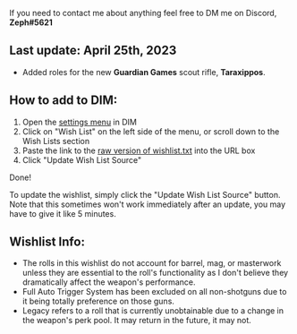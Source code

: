 If you need to contact me about anything feel free to DM me on Discord, **Zeph#5621**

## Last update: April 25th, 2023
- Added roles for the new **Guardian Games** scout rifle, **Taraxippos**.

## How to add to DIM:

1) Open the [settings menu](https://app.destinyitemmanager.com/settings) in DIM
2) Click on "Wish List" on the left side of the menu, or scroll down to the Wish Lists section
3) Paste the link to the [raw version of wishlist.txt](https://raw.githubusercontent.com/Zephyrr29/DIM-Wishlist/main/wishlist.txt) into the URL box
4) Click "Update Wish List Source"

Done!

To update the wishlist, simply click the "Update Wish List Source" button. Note that this sometimes won't work immediately after an update, you may have to give it like 5 minutes.

## Wishlist Info:

- The rolls in this wishlist do not account for barrel, mag, or masterwork unless they are essential to the roll's functionality as I don't believe they dramatically affect the weapon's performance.
- Full Auto Trigger System has been excluded on all non-shotguns due to it being totally preference on those guns.
- Legacy refers to a roll that is currently unobtainable due to a change in the weapon's perk pool. It may return in the future, it may not.
